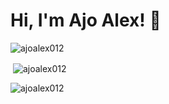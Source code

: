 


# Hi, I'm Ajo Alex! 👋

 

<p><img align="center" src="https://github-readme-stats.vercel.app/api/top-langs?username=ajoalex012&show_icons=true&locale=en&layout=compact" alt="ajoalex012" /></p>

<p>&nbsp;<img align="center" src="https://github-readme-stats.vercel.app/api?username=ajoalex012&show_icons=true&locale=en" alt="ajoalex012" /></p>

<p align="left"> <img src="https://komarev.com/ghpvc/?username=ajoalex012&label=Profile%20views&color=0e75b6&style=flat" alt="ajoalex012" /> </p>






  

  
